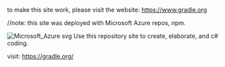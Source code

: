 to make this site work, please visit the website: https://www.gradle.org

//note: this site was deployed with Microsoft Azure repos, npm.

![Microsoft_Azure svg](https://github.com/As90909w/Coding-for-web-development/assets/163041654/accdfd2f-7f88-4b17-a27f-df2826d7a9a7)
Use this repository site to create, elaborate, and c# coding.

visit: https://gradle.org/

<!--
 ▄▀▀▄▀▀▀▄  ▄▀▀▄▀▀▀▄  ▄▀▀▀▀▄         ▄█  ▄▀▀█▄▄▄▄  ▄▀▄▄▄▄   ▄▀▀▀█▀▀▄ 
█   █   █ █   █   █ █      █  ▄▀▀▀█▀ ▐ ▐  ▄▀   ▐ █ █    ▌ █    █  ▐ 
▐  █▀▀▀▀  ▐  █▀▀█▀  █      █ █    █      █▄▄▄▄▄  ▐ █      ▐   █     
   █       ▄▀    █  ▀▄    ▄▀ ▐    █      █    ▌    █         █      
 ▄▀       █     █     ▀▀▀▀     ▄   ▀▄   ▄▀▄▄▄▄    ▄▀▄▄▄▄▀  ▄▀       
█         ▐     ▐               ▀▀▀▀    █    ▐   █     ▐  █         
▐                                       ▐        ▐        ▐         
 ▄▀▀▄ ▄▄   ▄▀▀▄ ▄▀▀▄  ▄▀▀█▄▄                                        
█  █   ▄▀ █   █    █ ▐ ▄▀   █                                       
▐  █▄▄▄█  ▐  █    █    █▄▄▄▀                                        
   █   █    █    █     █   █                                        
  ▄▀  ▄▀     ▀▄▄▄▄▀   ▄▀▄▄▄▀                                        
 █   █               █    ▐                                         
 ▐   ▐               ▐                                              
-->
<!DOCTYPE html>
<html lang="en">
    <head>
        <!--Display-->
        <title>Project-Hub | Home</title>
        <link rel="icon" href="https://i.ibb.co/KW8NVz7/default.png">
        <link rel="canonical" href="https://unbl0ck.github.io/">
        <!--Social Media-->
        <meta property="og:title" content="Project Hub">
        <meta property="og:description" content="Welcome to Project Hub, your ultimate destination for unblocked games! Have fun in GAMES!.">
        <meta property="og:image" content="https://i.ibb.co/KW8NVz7/default.png">
        <meta property="og:url" content="https://unbl0ck.github.io/">
        <meta property="og:type" content="website">
        <meta name="twitter:card" content="summary">
        <meta name="twitter:title" content="Project Hub">
        <meta name="twitter:description" content="Welcome to Project Hub, your ultimate destination for unblocked games! Have fun! .">
        <meta name="twitter:image" content="https://i.ibb.co/KW8NVz7/default.png">
        <link rel="apple-touch-icon" href="https://unbl0ck.github.io/">
        <!--Stylesheets-->
        <link rel="stylesheet" href="stylesheet.css">
        <link rel="stylesheet" href="page_styles/index.css"> <!--Page-Specific-->
        <link rel="stylesheet" href="https://www.w3schools.com/w3css/4/w3.css">
        <link rel="stylesheet" href="https://fonts.googleapis.com/css?family=Montserrat&display=swap">
        <link rel="stylesheet" href="hover.css"> <!--Hover.CSS Library-->
        <link rel="stylesheet" href="https://unpkg.com/aos@next/dist/aos.css"> <!--AOS Library-->
        <link rel="stylesheet" href="https://fonts.googleapis.com/icon?family=Material+Icons">
        <script src="https://kit.fontawesome.com/4139823eac.js" crossorigin="anonymous"></script>
        <!--Meta-->
        <meta charset="UTF-8">
        <meta name="language" content="en">
        <meta name="robots" content="index, follow">
        <meta name="viewport" content="width=device-width, initial-scale=1.0">
        <meta name="description" content="Welcome to Project Hub, your ultimate destination for unblocked games! ">
        <meta name="keywords" content="unblocked, games, google sites, unblocked games mom, ublocked, project-hub, project, hub, project hub, unbl0ck, github, unbl0ck.github.io, unblock.github.io, unblock, g@mes, unblocked games school">
        <!--Google Analytics & Adsense-->
        <script async src="https://www.googletagmanager.com/gtag/js?id=G-M9KJ1XPKLF"></script>
        <script>
            window.dataLayer = window.dataLayer || [];
            function gtag(){dataLayer.push(arguments);}
            gtag('js', new Date());
            gtag('config', 'G-M9KJ1XPKLF');
        </script>
        <script async src="https://pagead2.googlesyndication.com/pagead/js/adsbygoogle.js?client=ca-pub-5694462314366035" crossorigin="anonymous"></script>
        <!--Scripts-->
		    <script src="startupScript.js"></script>
    </head>
    <body>
          <!--Navbar Start-->
         
